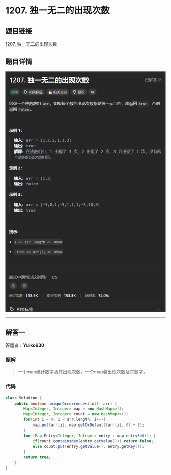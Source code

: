 # 1207. 独一无二的出现次数
## 题目链接  
[1207. 独一无二的出现次数](https://leetcode.cn/problems/unique-number-of-occurrences/description/)
## 题目详情
![题目图片](Img/1207.png)

***
## 解答一
答题者：**Yuiko630**

### 题解
>一个map统计数字及其出现次数，一个map装出现次数及其数字。

### 代码
``` Java
class Solution {
    public boolean uniqueOccurrences(int[] arr) {
        Map<Integer, Integer> map = new HashMap<>();
        Map<Integer, Integer> count = new HashMap<>();
        for(int i = 0; i < arr.length; i++){
            map.put(arr[i], map.getOrDefault(arr[i], 0) + 1);
        }
        for (Map.Entry<Integer, Integer> entry : map.entrySet()) {
            if(count.containsKey(entry.getValue())) return false;
            else count.put(entry.getValue(), entry.getKey());
        }
        return true;
    }
}
```